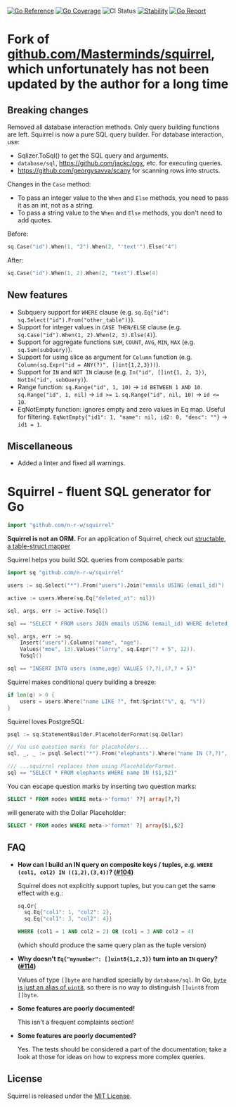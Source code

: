 [![Go Reference](https://pkg.go.dev/badge/github.com/n-r-w/squirrel.svg)](https://pkg.go.dev/github.com/n-r-w/squirrel)
[![Go Coverage](https://github.com/n-r-w/squirrel/wiki/coverage.svg)](https://raw.githack.com/wiki/n-r-w/squirrel/coverage.html)
![CI Status](https://github.com/n-r-w/squirrel/actions/workflows/go.yml/badge.svg)
[![Stability](http://badges.github.io/stability-badges/dist/stable.svg)](http://github.com/badges/stability-badges)
[![Go Report](https://goreportcard.com/badge/github.com/n-r-w/squirrel)](https://goreportcard.com/badge/github.com/n-r-w/squirrel)

# Fork of [github.com/Masterminds/squirrel](https://github.com/Masterminds/squirrel), which unfortunately has not been updated by the author for a long time

## Breaking changes

Removed all database interaction methods. Only query building functions are left. Squirrel is now a pure SQL query builder. For database interaction, use:

- Sqlizer.ToSql() to get the SQL query and arguments.
- `database/sql`, <https://github.com/jackc/pgx>, etc. for executing queries.
- <https://github.com/georgysavva/scany> for scanning rows into structs.

Changes in the `Case` method:

- To pass an integer value to the `When` and `Else` methods, you need to pass it as an int, not as a string.
- To pass a string value to the `When` and `Else` methods, you don't need to add quotes.

Before:

```go
sq.Case("id").When(1, "2").When(2, "'text'").Else("4")
```

After:

```go
sq.Case("id").When(1, 2).When(2, "text").Else(4)
```

## New features

- Subquery support for `WHERE` clause (e.g. `sq.Eq{"id": sq.Select("id").From("other_table")}`).
- Support for integer values in `CASE THEN/ELSE` clause (e.g. `sq.Case("id").When(1, 2).When(2, 3).Else(4)`).
- Support for aggregate functions `SUM`, `COUNT`, `AVG`, `MIN`, `MAX` (e.g. `sq.Sum(subQuery)`).
- Support for using slice as argument for `Column` function (e.g. `Column(sq.Expr("id = ANY(?)", []int{1,2,3}))`).
- Support for `IN` and `NOT IN` clause (e.g. `In("id", []int{1, 2, 3})`, `NotIn("id", subQuery)`).
- Range function: `sq.Range("id", 1, 10)` -> `id BETWEEN 1 AND 10`. `sq.Range("id", 1, nil)` -> `id >= 1`. `sq.Range("id", nil, 10)` -> `id <= 10`.
- EqNotEmpty function: ignores empty and zero values in Eq map. Useful for filtering. `EqNotEmpty{"id1": 1, "name": nil, id2: 0, "desc": ""}` -> `id1 = 1`.

## Miscellaneous

- Added a linter and fixed all warnings.

# Squirrel - fluent SQL generator for Go

```go
import "github.com/n-r-w/squirrel"
```

**Squirrel is not an ORM.** For an application of Squirrel, check out
[structable, a table-struct mapper](https://github.com/Masterminds/structable)

Squirrel helps you build SQL queries from composable parts:

```go
import sq "github.com/n-r-w/squirrel"

users := sq.Select("*").From("users").Join("emails USING (email_id)")

active := users.Where(sq.Eq{"deleted_at": nil})

sql, args, err := active.ToSql()

sql == "SELECT * FROM users JOIN emails USING (email_id) WHERE deleted_at IS NULL"
```

```go
sql, args, err := sq.
    Insert("users").Columns("name", "age").
    Values("moe", 13).Values("larry", sq.Expr("? + 5", 12)).
    ToSql()

sql == "INSERT INTO users (name,age) VALUES (?,?),(?,? + 5)"
```

Squirrel makes conditional query building a breeze:

```go
if len(q) > 0 {
    users = users.Where("name LIKE ?", fmt.Sprint("%", q, "%"))
}
```

Squirrel loves PostgreSQL:

```go
psql := sq.StatementBuilder.PlaceholderFormat(sq.Dollar)

// You use question marks for placeholders...
sql, _, _ := psql.Select("*").From("elephants").Where("name IN (?,?)", "Dumbo", "Verna").ToSql()

/// ...squirrel replaces them using PlaceholderFormat.
sql == "SELECT * FROM elephants WHERE name IN ($1,$2)"
```

You can escape question marks by inserting two question marks:

```sql
SELECT * FROM nodes WHERE meta->'format' ??| array[?,?]
```

will generate with the Dollar Placeholder:

```sql
SELECT * FROM nodes WHERE meta->'format' ?| array[$1,$2]
```

## FAQ

- **How can I build an IN query on composite keys / tuples, e.g. `WHERE (col1, col2) IN ((1,2),(3,4))`? ([#104](https://github.com/n-r-w/squirrel/issues/104))**

    Squirrel does not explicitly support tuples, but you can get the same effect with e.g.:

    ```go
    sq.Or{
      sq.Eq{"col1": 1, "col2": 2},
      sq.Eq{"col1": 3, "col2": 4}}
    ```

    ```sql
    WHERE (col1 = 1 AND col2 = 2) OR (col1 = 3 AND col2 = 4)
    ```

    (which should produce the same query plan as the tuple version)

- **Why doesn't `Eq{"mynumber": []uint8{1,2,3}}` turn into an `IN` query? ([#114](https://github.com/n-r-w/squirrel/issues/114))**

    Values of type `[]byte` are handled specially by `database/sql`. In Go, [`byte` is just an alias of `uint8`](https://golang.org/pkg/builtin/#byte), so there is no way to distinguish `[]uint8` from `[]byte`.

- **Some features are poorly documented!**

    This isn't a frequent complaints section!

- **Some features are poorly documented?**

    Yes. The tests should be considered a part of the documentation; take a look at those for ideas on how to express more complex queries.

## License

Squirrel is released under the
[MIT License](http://www.opensource.org/licenses/MIT).
